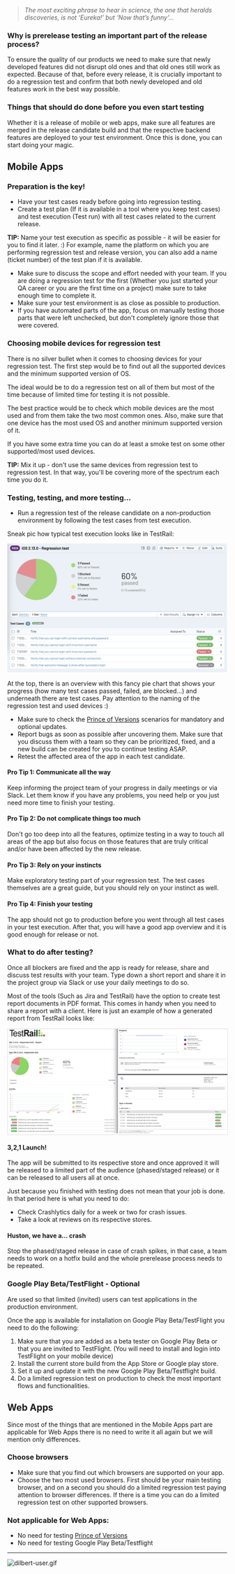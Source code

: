 > *The most exciting phrase to hear in science, the one that heralds discoveries, is not ‘Eureka!’ but ‘Now that’s funny'...*

### Why is prerelease testing an important part of the release process?

To ensure the quality of our products we need to make sure that newly developed features did not disrupt old ones and that old ones still work as expected. 
Because of that, before every release, it is crucially important to do a regression test and confirm that both newly developed and old features work in the best way possible.

### Things that should do done before you even start testing

Whether it is a release of mobile or web apps, make sure all features are merged in the release candidate build and that the respective backend features are deployed to your test environment. Once this is done, you can start doing your magic. 

## Mobile Apps

### Preparation is the key!

- Have your test cases ready before going into regression testing.
- Create a test plan (If it is available in a tool where you keep test cases) and test execution (Test run) with all test cases related to the current release. 

**TIP:** Name your test execution as specific as possible - it will be easier for you to find it later. :)
For example, name the platform on which you are performing regression test and release version, you can also add a name (ticket number) of the test plan if it is available. 

- Make sure to discuss the scope and effort needed with your team. If you are doing a regression test for the first (Whether you just started your QA career or you are the first time on a project) make sure to take enough time to complete it.
- Make sure your test environment is as close as possible to production.
- If you have automated parts of the app, focus on manually testing those parts that were left unchecked, but don't completely ignore those that were covered.

### Choosing mobile devices for regression test

There is no silver bullet when it comes to choosing devices for your regression test. The first step would be to find out all the supported devices and the minimum supported version of OS. 

The ideal would be to do a regression test on all of them but most of the time because of limited time for testing it is not possible. 

The best practice would be to check which mobile devices are the most used and from them take the two most common ones. Also, make sure that one device has the most used OS and another minimum supported version of it.

If you have some extra time you can do at least a smoke test on some other supported/most used devices.

**TIP:** Mix it up - don't use the same devices from regression test to regression test. In that way, you'll be covering more of the spectrum each time you do it. 

### Testing, testing, and more testing...

- Run a regression test of the release candidate on a non-production environment by following the test cases from test execution.

Sneak pic how typical test execution looks like in TestRail:

![Testing_Prereleases_TestRail.png](/img/Testing_Prereleases_TestRail.png)

At the top, there is an overview with this fancy pie chart that shows your progress (how many test cases passed, failed, are blocked...) and underneath there are test cases. Pay attention to the naming of the regression test and used devices :) 

- Make sure to check the [Prince of Versions](https://infinum.com/handbook/books/qa/testing/testing-prince-of-versions) scenarios for mandatory and optional updates.
- Report bugs as soon as possible after uncovering them. Make sure that you discuss them with a team so they can be prioritized, fixed, and a new build can be created for you to continue testing ASAP.
- Retest the affected area of the app in each test candidate.

#### Pro Tip 1: Communicate all the way

Keep informing the project team of your progress in daily meetings or via Slack. Let them know if you have any problems, you need help or you just need more time to finish your testing.

#### Pro Tip 2: Do not complicate things too much

Don't go too deep into all the features, optimize testing in a way to touch all areas of the app but also focus on those features that are truly critical and/or have been affected by the new release.

#### Pro Tip 3: Rely on your instincts 

Make exploratory testing part of your regression test. The test cases themselves are a great guide, but you should rely on your instinct as well.

#### Pro Tip 4: Finish your testing

The app should not go to production before you went through all test cases in your test execution. After that, you will have a good app overview and it is good enough for release or not. 

### What to do after testing?

Once all blockers are fixed and the app is ready for release, share and discuss test results with your team. Type down a short report and share it in the project group via Slack or use your daily meetings to do so.

Most of the tools (Such as Jira and TestRail) have the option to create test report documents in PDF format. This comes in handy when you need to share a report with a client.
Here is just an example of how a generated report from TestRail looks like:

<span style="display:block; border: 1px solid #e0e0e0; margin-top:15px; margin-bottom:15px; margin-left:auto; margin-right:auto; width:100%;">![Testing_Prereleases_Report.png](/img/Testing_Prereleases_Report.png)</span>

#### 3,2,1 Launch!

The app will be submitted to its respective store and once approved it will be released to a limited part of the audience (phased/staged release) or it can be released to all users all at once. 

Just because you finished with testing does not mean that your job is done. In that period here is what you need to do:

- Check Crashlytics daily for a week or two for crash issues. 
- Take a look at reviews on its respective stores.

#### Huston, we have a... crash
 
Stop the phased/staged release in case of crash spikes, in that case, a team needs to work on a hotfix build and the whole prerelease process needs to be repeated.

### Google Play Beta/TestFlight - Optional

Are used so that limited (invited) users can test applications in the production environment. 

Once the app is available for installation on Google Play Beta/TestFlight you need to do the following:

1. Make sure that you are added as a beta tester on Google Play Beta or that you are invited to TestFlight. (You will need to install and login into TestFlight on your mobile device) 
2. Install the current store build from the App Store or Google play store. 
3. Set it up and update it with the new Google Play Beta/Testflight build.
4. Do a limited regression test on production to check the most important flows and functionalities.

## Web Apps

Since most of the things that are mentioned in the Mobile Apps part are applicable for Web Apps there is no need to write it all again but we will mention only differences. 

### Choose browsers

- Make sure that you find out which browsers are supported on your app.
- Choose the two most used browsers. First should be your main testing browser, and on a second you should do a limited regression test paying attention to browser differences. 
If there is a time you can do a limited regression test on other supported browsers. 

### Not applicable for Web Apps:

- No need for testing [Prince of Versions](https://infinum.com/handbook/books/qa/testing/testing-prince-of-versions)
- No need for testing Google Play Beta/Testflight 

---

![dilbert-user.gif](/img/dilbert-user.gif)
